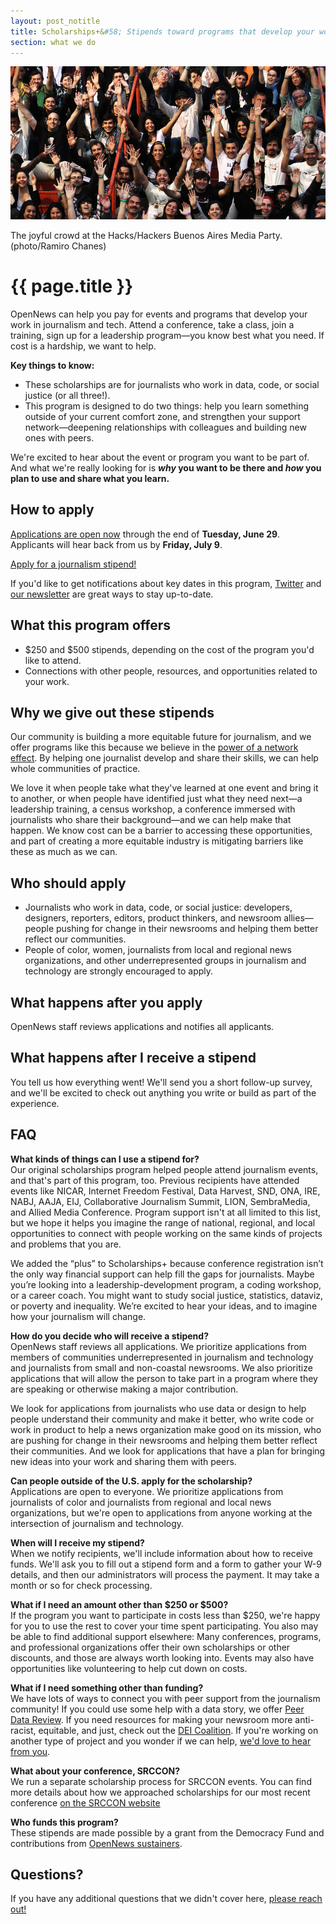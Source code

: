 ```yaml
---
layout: post_notitle
title: Scholarships+&#58; Stipends toward programs that develop your work
section: what we do
---
```


<img src="/media/img/index_opennewsphoto.jpg" class="topline">
<p class="caption">The joyful crowd at the Hacks/Hackers Buenos Aires Media Party. (photo/Ramiro Chanes)</p>

# {{ page.title }}

OpenNews can help you pay for events and programs that develop your work in journalism and tech. Attend a conference, take a class, join a training, sign up for a leadership program—you know best what you need. If cost is a hardship, we want to help.

**Key things to know:**

* These scholarships are for journalists who work in data, code, or social justice (or all three!).
* This program is designed to do two things: help you learn something outside of your current comfort zone, and strengthen your support network—deepening relationships with colleagues and building new ones with peers.

We're excited to hear about the event or program you want to be part of. And what we're really looking for is **_why_ you want to be there and _how_ you plan to use and share what you learn.**

## How to apply

[Applications are open now](https://docs.google.com/forms/d/e/1FAIpQLSeHTILFeeBwPn69Vr-JUt0nOMhdYIYCBHnHcgsDrIcQRgRgRA/viewform) through the end of **Tuesday, June 29**. Applicants will hear back from us by **Friday, July 9**.

<a class="sidebar-button" href="https://docs.google.com/forms/d/e/1FAIpQLSeHTILFeeBwPn69Vr-JUt0nOMhdYIYCBHnHcgsDrIcQRgRgRA/viewform">Apply for a journalism stipend!</a>

If you'd like to get notifications about key dates in this program, [Twitter](https://twitter.com/opennews) and [our newsletter](http://eepurl.com/czSVTL) are great ways to stay up-to-date.

## What this program offers

* $250 and $500 stipends, depending on the cost of the program you'd like to attend.
* Connections with other people, resources, and opportunities related to your work.

## Why we give out these stipends

Our community is building a more equitable future for journalism, and we offer programs like this because we believe in the [power of a network effect](/blog/scholarships-networks/). By helping one journalist develop and share their skills, we can help whole communities of practice. 

We love it when people take what they've learned at one event and bring it to another, or when people have identified just what they need next—a leadership training, a census workshop, a conference immersed with journalists who share their background—and we can help make that happen. We know cost can be a barrier to accessing these opportunities, and part of creating a more equitable industry is mitigating barriers like these as much as we can.

## Who should apply

* Journalists who work in data, code, or social justice: developers, designers, reporters, editors, product thinkers, and newsroom allies—people pushing for change in their newsrooms and helping them better reflect our communities.
* People of color, women, journalists from local and regional news organizations, and other underrepresented groups in journalism and technology are strongly encouraged to apply.

## What happens after you apply

OpenNews staff reviews applications and notifies all applicants.

## What happens after I receive a stipend

You tell us how everything went! We'll send you a short follow-up survey, and we'll be excited to check out anything you write or build as part of the experience.

## FAQ

**What kinds of things can I use a stipend for?**  
Our original scholarships program helped people attend journalism events, and that's part of this program, too. Previous recipients have attended events like NICAR, Internet Freedom Festival, Data Harvest, SND, ONA, IRE, NABJ, AAJA, EIJ, Collaborative Journalism Summit, LION, SembraMedia, and Allied Media Conference. Program support isn't at all limited to this list, but we hope it helps you imagine the range of national, regional, and local opportunities to connect with people working on the same kinds of projects and problems that you are.

We added the “plus” to Scholarships+ because conference registration isn’t the only way financial support can help fill the gaps for journalists. Maybe you’re looking into a leadership-development program, a coding workshop, or a career coach. You might want to study social justice, statistics, dataviz, or poverty and inequality. We’re excited to hear your ideas, and to imagine how your journalism will change.

**How do you decide who will receive a stipend?**  
OpenNews staff reviews all applications. We prioritize applications from members of communities underrepresented in journalism and technology and journalists from small and non-coastal newsrooms. We also prioritize applications that will allow the person to take part in a program where they are speaking or otherwise making a major contribution.

We look for applications from journalists who use data or design to help people understand their community and make it better, who write code or work in product to help a news organization make good on its mission, who are pushing for change in their newsrooms and helping them better reflect their communities. And we look for applications that have a plan for bringing new ideas into your work and sharing them with peers.

**Can people outside of the U.S. apply for the scholarship?**  
Applications are open to everyone. We prioritize applications from journalists of color and journalists from regional and local news organizations, but we're open to applications from anyone working at the intersection of journalism and technology.

**When will I receive my stipend?**  
When we notify recipients, we'll include information about how to receive funds. We'll ask you to fill out a stipend form and a form to gather your W-9 details, and then our administrators will process the payment. It may take a month or so for check processing.

**What if I need an amount other than $250 or $500?**  
If the program you want to participate in costs less than $250, we're happy for you to use the rest to cover your time spent participating. You also may be able to find additional support elsewhere: Many conferences, programs, and professional organizations offer their own scholarships or other discounts, and those are always worth looking into. Events may also have opportunities like volunteering to help cut down on costs.

**What if I need something other than funding?**  
We have lots of ways to connect you with peer support from the journalism community! If you could use some help with a data story, we offer [Peer Data Review](/what/community/datareview/). If you need resources for making your newsroom more anti-racist, equitable, and just, check out the [DEI Coalition](/what/community/dei-coalition/). If you're working on another type of project and you wonder if we can help, [we'd love to hear from you](mailto:info@opennews.org).

**What about your conference, SRCCON?**  
We run a separate scholarship process for SRCCON events. You can find more details about how we approached scholarships for our most recent conference [on the SRCCON website](https://2020.srccon.org/scholarships/)

**Who funds this program?**  
These stipends are made possible by a grant from the Democracy Fund and contributions from [OpenNews sustainers](https://opennews.networkforgood.com/).

## Questions?

If you have any additional questions that we didn't cover here, [please reach out!](mailto:info@opennews.org)